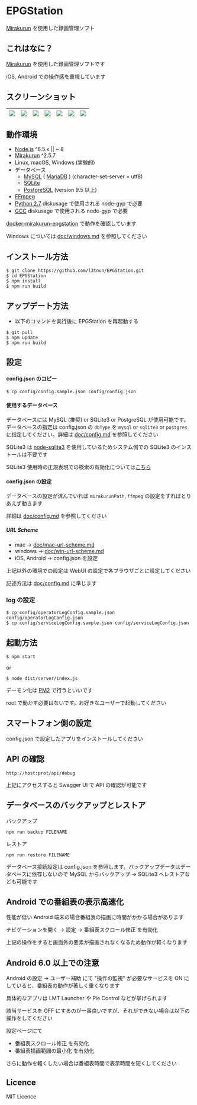 EPGStation
====

[Mirakurun](https://github.com/Chinachu/Mirakurun) を使用した録画管理ソフト

## これはなに？

[Mirakurun](https://github.com/Chinachu/Mirakurun) を使用した録画管理ソフトです

iOS, Android での操作感を重視しています

## スクリーンショット

|![](https://raw.githubusercontent.com/wiki/l3tnun/EPGStation/images/demo/top.png)|![](https://raw.githubusercontent.com/wiki/l3tnun/EPGStation/images/demo/live.png)|![](https://raw.githubusercontent.com/wiki/l3tnun/EPGStation/images/demo/program.png)|![](https://raw.githubusercontent.com/wiki/l3tnun/EPGStation/images/demo/recorded.png)|![](https://raw.githubusercontent.com/wiki/l3tnun/EPGStation/images/demo/reserves.png)|![](https://raw.githubusercontent.com/wiki/l3tnun/EPGStation/images/demo/rule.png)|![](https://raw.githubusercontent.com/wiki/l3tnun/EPGStation/images/demo/search.png)|
|---|---|---|---|---|---|---|

## 動作環境

* [Node.js](http://nodejs.org/) ^6.5.x || ~ 8
* [Mirakurun](https://github.com/Chinachu/Mirakurun) ^2.5.7
* Linux, macOS, Windows (実験的)
* データベース
	* [MySQL](https://www.mysql.com/jp/) ( [MariaDB](https://mariadb.org/) ) (character-set-server = utf8)
	* [SQLite](https://www.sqlite.org/)
	* [PostgreSQL](https://www.postgresql.org/) (version 9.5 以上)
* [FFmpeg](http://ffmpeg.org/)
* [Python 2.7](https://www.python.org/) diskusage で使用される node-gyp で必要
* [GCC](https://gcc.gnu.org/) diskusage で使用される node-gyp で必要

[docker-mirakurun-epgstation](https://github.com/l3tnun/docker-mirakurun-epgstation) で動作を確認しています

Windows については [doc/windows.md](doc/windows.md) を参照してください

## インストール方法
````
$ git clone https://github.com/l3tnun/EPGStation.git
$ cd EPGStation
$ npm install
$ npm run build
````

## アップデート方法
* 以下のコマンドを実行後に EPGStation を再起動する

```
$ git pull
$ npm update
$ npm run build
```

## 設定
#### config.json のコピー

````
$ cp config/config.sample.json config/config.json
````

#### 使用するデータベース

データベースには MySQL (推奨) or SQLite3 or PostgreSQL が使用可能です。データベースの指定は config.json の ```dbType``` を ```mysql``` or ```sqlite3``` or ```postgres``` に指定してください。詳細は [doc/config.md](doc/config.md) を参照してください

SQLite3 は [node-sqlite3](https://github.com/mapbox/node-sqlite3) を使用しているためシステム側での SQLite3 のインストールは不要です

SQLite3 使用時の正規表現での検索の有効化については[こちら](doc/sqlite3-regexp.md)

#### config.json の設定

データベースの設定が済んでいれば ```mirakurunPath```, ```ffmpeg``` の設定をすればとりあえず動きます

詳細は [doc/config.md](doc/config.md) を参照してください


##### URL Scheme

* mac -> [doc/mac-url-scheme.md](doc/mac-url-scheme.md)
* windows -> [doc/win-url-scheme.md](doc/win-url-scheme.md)
* iOS, Android -> config.json を設定

上記以外の環境での設定は WebUI の設定で各ブラウザごとに設定してください

記述方法は [doc/config.md](https://github.com/l3tnun/EPGStation/blob/master/doc/config.md#recordedviewer-recordeddownloader-mpegtsviewer-%E3%81%A7%E7%BD%AE%E6%8F%9B%E3%81%95%E3%82%8C%E3%82%8B%E6%96%87%E5%AD%97%E5%88%97) に準じます

### log の設定

````
$ cp config/operatorLogConfig.sample.json config/operatorLogConfig.json
$ cp config/serviceLogConfig.sample.json config/serviceLogConfig.json
````

## 起動方法
````
$ npm start
````

or

````
$ node dist/server/index.js
````

デーモン化は [PM2](http://pm2.keymetrics.io/) で行うといいです

root で動かす必要はないです。お好きなユーザーで起動してください

## スマートフォン側の設定

config.json で設定したアプリをインストールしてください

## API の確認

````
http://host:prot/api/debug
````

上記にアクセスすると Swagger UI で API の確認が可能です

## データベースのバックアップとレストア

バックアップ

```
npm run backup FILENAME
```

レストア

```
npm run restore FILENAME
```

データベース接続設定は config.json を参照します。バックアップデータはデータベースに依存しないので MySQL からバックアップ -> SQLite3 へレストアなども可能です

## Android での番組表の表示高速化

性能が低い Android 端末の場合番組表の描画に時間がかかる場合があります

ナビゲーションを開く -> 設定 -> 番組表スクロール修正 を有効化

上記の操作をすると画面外の要素が描画されなくなるため動作が軽くなります

## Android 6.0 以上での注意

Android の設定 -> ユーザー補助 にて "操作の監視" が必要なサービスを ON にしていると、番組表の動作が著しく重くなります

具体的なアプリは LMT Launcher や Pie Control などが挙げられます

該当サービスを OFF にするのが一番良いですが、それができない場合は以下の操作をしてください

設定ページにて

* 番組表スクロール修正 を有効化
* 番組表描画範囲の最小化 を有効化

さらに動作を軽くしたい場合は番組表時間で表示時間を短くしてください

## Licence

MIT Licence
